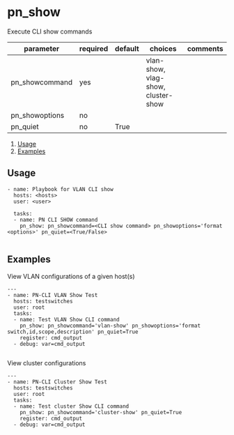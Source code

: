 # pn_show

Execute CLI show commands

| parameter      | required       | default      |choices       |comments                                                    |
|----------------|----------------|--------------|--------------|------------------------------------------------------------|
|pn_showcommand  | yes            |              |vlan-show, vlag-show, cluster-show            |                                                            |
|pn_showoptions  | no             |              |              |                                                            |
|pn_quiet        | no             | True         |              |                                                            |

1. [Usage](#usage)
2. [Examples](#examples)

## Usage

```
- name: Playbook for VLAN CLI show
  hosts: <hosts>
  user: <user>
  
  tasks:
  - name: PN CLI SHOW command
    pn_show: pn_showcommand=<CLI show command> pn_showoptions='format <options>' pn_quiet=<True/False>
  
```

## Examples

View VLAN configurations of a given host(s)
```
---
- name: PN-CLI VLAN Show Test
  hosts: testswitches
  user: root
  tasks:
  - name: Test VLAN Show CLI command
    pn_show: pn_showcommand='vlan-show' pn_showoptions='format switch,id,scope,description' pn_quiet=True 
    register: cmd_output
  - debug: var=cmd_output
  
```

View cluster configurations
```
---
- name: PN-CLI Cluster Show Test
  hosts: testswitches
  user: root
  tasks:
  - name: Test cluster Show CLI command
    pn_show: pn_showcommand='cluster-show' pn_quiet=True 
    register: cmd_output
  - debug: var=cmd_output
  
```
